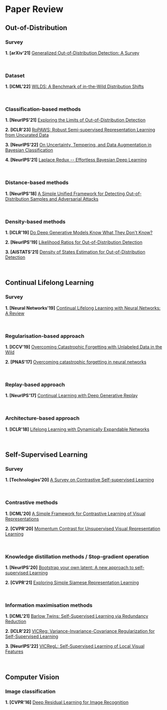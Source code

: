 # Paper Review


## Out-of-Distribution
### Survey
**1. [arXiv'21]** [Generalized Out-of-Distribution Detection: A Survey](https://arxiv.org/abs/2110.11334)

<br/>

### Dataset
**1. [ICML'22]** [WILDS: A Benchmark of in-the-Wild Distribution Shifts](https://arxiv.org/abs/2012.07421)

<br/>

### Classification-based methods
**1. [NeurIPS'21]** [Exploring the Limits of Out-of-Distribution Detection](https://arxiv.org/abs/2106.03004)

**2. [ICLR'23]** [RoPAWS: Robust Semi-supervised Representation Learning from Uncurated Data](https://arxiv.org/abs/2302.14483)

**3. [NeurIPS'22]** [On Uncertainty, Tempering, and Data Augmentation in Bayesian Classification](https://arxiv.org/abs/2203.16481)

**4. [NeurIPS'21]** [Laplace Redux -- Effortless Bayesian Deep Learning](https://arxiv.org/abs/2106.14806)

<br/>

### Distance-based methods
**1. [NeurIPS'18]** [A Simple Unified Framework for Detecting Out-of-Distribution Samples and Adversarial Attacks](https://arxiv.org/abs/1807.03888)

<br/>

### Density-based methods
**1. [ICLR'19]** [Do Deep Generative Models Know What They Don't Know?](https://arxiv.org/abs/1810.09136)

**2. [NeurIPS'19]** [Likelihood Ratios for Out-of-Distribution Detection](https://arxiv.org/abs/1906.02845)

**3. [AISTATS'21]** [Density of States Estimation for Out-of-Distribution Detection](https://arxiv.org/abs/2006.09273)

<br/>

## Continual Lifelong Learning
### Survey
**1. [Neural Networks'19]** [Continual Lifelong Learning with Neural Networks: A Review](https://arxiv.org/abs/1802.07569)

<br/>

### Regularisation-based approach
**1. [ICCV'19]** [Overcoming Catastrophic Forgetting with Unlabeled Data in the Wild](https://arxiv.org/abs/1903.12648)

**2. [PNAS'17]** [Overcoming catastrophic forgetting in neural networks](https://arxiv.org/abs/1612.00796)

<br/>

### Replay-based approach
**1. [NeurIPS'17]** [Continual Learning with Deep Generative Replay](https://arxiv.org/abs/1705.08690)

<br/>

### Architecture-based approach
**1. [ICLR'18]** [Lifelong Learning with Dynamically Expandable Networks](https://arxiv.org/abs/1708.01547)

<br/>

## Self-Supervised Learning
### Survey
**1. [Technologies'20]** [A Survey on Contrastive Self-supervised Learning](https://arxiv.org/abs/2011.00362)

<br/>

### Contrastive methods
**1. [ICML'20]** [A Simple Framework for Contrastive Learning of Visual Representations](https://arxiv.org/abs/2002.05709)

**2. [CVPR'20]** [Momentum Contrast for Unsupervised Visual Representation Learning](https://arxiv.org/abs/1911.05722)

<br/>

### Knowledge distillation methods / Stop-gradient operation
**1. [NeurIPS'20]** [Bootstrap your own latent: A new approach to self-supervised Learning](https://arxiv.org/abs/2006.07733)

**2. [CVPR'21]** [Exploring Simple Siamese Representation Learning](https://arxiv.org/abs/2011.10566)

<br/>

### Information maximisation methods
**1. [ICML'21]** [Barlow Twins: Self-Supervised Learning via Redundancy Reduction](https://arxiv.org/abs/2103.03230)

**2. [ICLR'22]** [VICReg: Variance-Invariance-Covariance Regularization for Self-Supervised Learning](https://arxiv.org/abs/2105.04906)

**3. [NeurIPS'22]** [VICRegL: Self-Supervised Learning of Local Visual Features](https://arxiv.org/abs/2210.01571)

<br/>

## Computer Vision
### Image classification
**1. [CVPR'16]** [Deep Residual Learning for Image Recognition](https://arxiv.org/abs/1512.03385)

